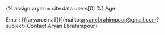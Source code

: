 {% assign aryan = site.data.users[0] %}
Age: <span id="year-of-birth"></span>

Email: [{{aryan.email}}](mailto:aryanebrahimpour@gmail.com?subject=Contact Aryan Ebrahimpour)

<script>document.addEventListener("DOMContentLoaded", function(event) { const birthday = new Date("22 Dec 1997");const ageDifMs = Date.now() - birthday.getTime();const ageDate = new Date(ageDifMs);const result =  Math.abs(ageDate.getUTCFullYear() - 1970);document.getElementById("year-of-birth").innerHTML = result;});</script>